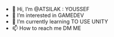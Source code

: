 - 👋 Hi, I’m @ATSILAK : YOUSSEF
- 👀 I’m interested in GAMEDEV 
- 🌱 I’m currently learning TO USE UNITY 
- 📫 How to reach me DM ME 

<!---
ATSILAK/ATSILAK is a ✨ special ✨ repository because its `README.md` (this file) appears on your GitHub profile.
You can click the Preview link to take a look at your changes.
--->
